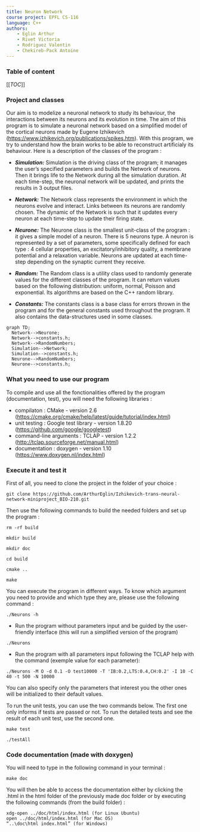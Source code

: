 ```yaml
---
title: Neuron Network
course project: EPFL CS-116
language: C++
authors: 
    - Eglin Arthur
    - Rivet Victoria
    - Rodriguez Valentin
    - Chekireb-Pack Antoine
---
```


### Table of content

[[_TOC_]]

### Project and classes

Our aim is to modelize a neuronal network to study its behaviour, the interactions between its neurons and its evolution in time. The aim of this program is to simulate a neuronal network based on a simplified model of the cortical neurons made by Eugene Izhikevich (https://www.izhikevich.org/publications/spikes.htm). With this program, we try to understand how the brain works to be able to reconstruct artificialy its behaviour. Here is a description of the classes of the program :

* ___Simulation:___ Simulation is the driving class of the program; it manages the user’s specified parameters and builds the Network of neurons. Then it brings life to the Network during all the simulation duration. At each time-step, the neuronal network will be updated, and prints the results in 3 output files.

* ___Network:___ The Network class represents the environment in which the neurons evolve and interact. Links between its neurons are randomly chosen. The dynamic of the Network is such that it updates every neuron at each time-step to update their firing state. 

* ___Neurone:___ The Neurone class is the smallest unit-class of the program : it gives a simple model of a neuron. There is 5 neurons type. A neuron is represented by a set of parameters, some specifically defined for each type : 4 cellular properties, an excitatory/inhibitory quality, a membrane potential and a relaxation variable. Neurons are updated at each time-step depending on the synaptic current they receive.

* ___Random:___ The Random class is a utility class used to randomly generate values for the different classes of the program. It can return values based on the following distribution: uniform, normal, Poisson and exponential. Its algorithms are based on the C++ random library.

* ___Constants:___ The constants class is a base class for errors thrown in the program and for the general constants used throughout the program. It also contains the data-structures used in some classes.

```mermaid
graph TD;
  Network-->Neurone;
  Network-->constants.h;
  Network-->RandomNumbers;
  Simulation-->Network;
  Simulation-->constants.h;
  Neurone-->RandomNumbers;
  Neurone-->constants.h;
```

### What you need to use our program

To compile and use all the fonctionalities offered by the program (documentation, test), you will need the following libraries :
* compilaton : CMake - version 2.6 (https://cmake.org/cmake/help/latest/guide/tutorial/index.html)
* unit testing : Google test library - version 1.8.20 (https://github.com/google/googletest)
* command-line arguments : TCLAP - version 1.2.2 (http://tclap.sourceforge.net/manual.html)
* documentation : doxygen - version 1.10 (https://www.doxygen.nl/index.html)

### Execute it and test it

First of all, you need to clone the project in the folder of your choice :

    git clone https://github.com/ArthurEglin/Izhikevich-trans-neural-network-miniproject_BIO-210.git

Then use the following commands to build the needed folders and set up the program : 

    rm -rf build 

    mkdir build
        
    mkdir doc  

    cd build 

    cmake ..
             
    make      

You can execute the program in different ways. To know which argument you need to provide and which type they are, please use the following command :  

    ./Neurons -h

-    Run the program without parameters input and be guided by the user-friendly interface (this will run a simplified version of the program)
    
    ./Neurons
        
-    Run the program with all parameters input following the TCLAP help with the command (exemple value for each parameter):
    
    ./Neurons -M O -d 0.1 -O test10000 -T 'IB:0.2,LTS:0.4,CH:0.2' -I 10 -C 40 -t 500 -N 10000

You can also specify only the parameters that interest you the other ones will be initialized to their default values.

To run the unit tests, you can use the two commands below. The first one only informs if tests are passed or not. To run the detailed tests and see the result of each unit test, use the second one.

    make test 

    ./testAll

### Code documentation (made with doxygen)

You will need to type in the following command in your terminal :

    make doc

You will then be able to access the documentation either by clicking the .html in the html folder of the previously made doc folder or by executing the following commands (from the build folder) :

    xdg-open ../doc/html/index.html (for Linux Ubuntu)
    open ../doc/html/index.html (for Mac OS)
    “..\doc\html index.html” (for Windows)
    

